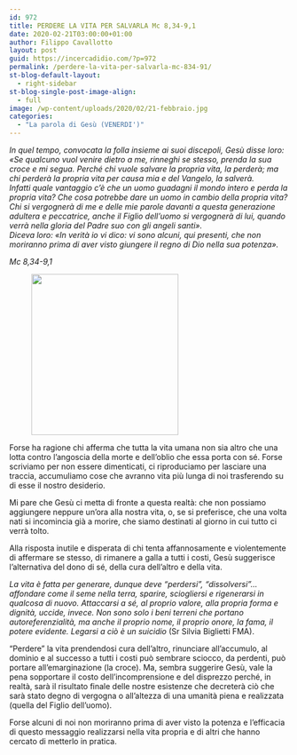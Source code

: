 ```yaml
---
id: 972
title: PERDERE LA VITA PER SALVARLA Mc 8,34-9,1
date: 2020-02-21T03:00:00+01:00
author: Filippo Cavallotto
layout: post
guid: https://incercadidio.com/?p=972
permalink: /perdere-la-vita-per-salvarla-mc-834-91/
st-blog-default-layout:
  - right-sidebar
st-blog-single-post-image-align:
  - full
image: /wp-content/uploads/2020/02/21-febbraio.jpg
categories:
  - "La parola di Gesù (VENERDI')"
---
```

_In quel tempo, convocata la folla insieme ai suoi discepoli, Gesù disse loro:  
«Se qualcuno vuol venire dietro a me, rinneghi se stesso, prenda la sua croce e mi segua. Perché chi vuole salvare la propria vita, la perderà; ma chi perderà la propria vita per causa mia e del Vangelo, la salverà.  
Infatti quale vantaggio c’è che un uomo guadagni il mondo intero e perda la propria vita? Che cosa potrebbe dare un uomo in cambio della propria vita?  
Chi si vergognerà di me e delle mie parole davanti a questa generazione adultera e peccatrice, anche il Figlio dell’uomo si vergognerà di lui, quando verrà nella gloria del Padre suo con gli angeli santi».  
Diceva loro: «In verità io vi dico: vi sono alcuni, qui presenti, che non moriranno prima di aver visto giungere il regno di Dio nella sua potenza»._

<p class="has-text-align-right">
  <em>Mc 8,34-9,1</em>
</p>

<div class="wp-block-image">
  <figure class="aligncenter size-large is-resized"><img src="https://incercadidio.com/wp-content/uploads/2020/02/cav.jpg" alt="" class="wp-image-974" width="265" height="290" /></figure>
</div>

Forse ha ragione chi afferma che tutta la vita umana non sia altro che una lotta contro l’angoscia della morte e dell’oblio che essa porta con sé. Forse scriviamo per non essere dimenticati, ci riproduciamo per lasciare una traccia, accumuliamo cose che avranno vita più lunga di noi trasferendo su di esse il nostro desiderio. 

Mi pare che Gesù ci metta di fronte a questa realtà: che non possiamo aggiungere neppure un’ora alla nostra vita, o, se si preferisce, che una volta nati si incomincia già a morire, che siamo destinati al giorno in cui tutto ci verrà tolto. 

Alla risposta inutile e disperata di chi tenta affannosamente e violentemente di affermare se stesso, di rimanere a galla a tutti i costi, Gesù suggerisce l’alternativa del dono di sé, della cura dell’altro e della vita.

_La vita è fatta per generare, dunque deve &#8220;perdersi&#8221;, &#8220;dissolversi&#8221;&#8230; affondare come il seme nella terra, sparire, sciogliersi e rigenerarsi in qualcosa di nuovo. Attaccarsi a sé, al proprio valore, alla propria forma e dignità, uccide, invece. Non sono solo i beni terreni che portano autoreferenzialità, ma anche il proprio nome, il proprio onore, la fama, il potere evidente. Legarsi a ciò è un suicidio_ (Sr Silvia Biglietti FMA).

“Perdere” la vita prendendosi cura dell’altro, rinunciare all’accumulo, al dominio e al successo a tutti i costi può sembrare sciocco, da perdenti, può portare all’emarginazione (la croce). Ma, sembra suggerire Gesù, vale la pena sopportare il costo dell’incomprensione e del disprezzo perché, in realtà, sarà il risultato finale delle nostre esistenze che decreterà ciò che sarà stato degno di vergogna o all’altezza di una umanità piena e realizzata (quella del Figlio dell’uomo).

Forse alcuni di noi non moriranno prima di aver visto la potenza e l’efficacia di questo messaggio realizzarsi nella vita propria e di altri che hanno cercato di metterlo in pratica.